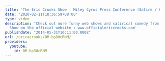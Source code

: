 ```yaml
---
title: 'The Eric Crooks Show : Miley Cyrus Press Conference (Satire / Celebrity Parody)'
date: "2020-02-11T18:36:59+08:00"
type: video
description: 'Check out more funny web shows and satirical comedy from The Eric Crooks
  Show on the official website : www.officialericcrooks.com'
publishdate: "2014-05-31T16:11:03.000Z"
url: /ericacrooks/OM-bp80cRNM/
providers:
  youtube:
    id: OM-bp80cRNM
---
```

